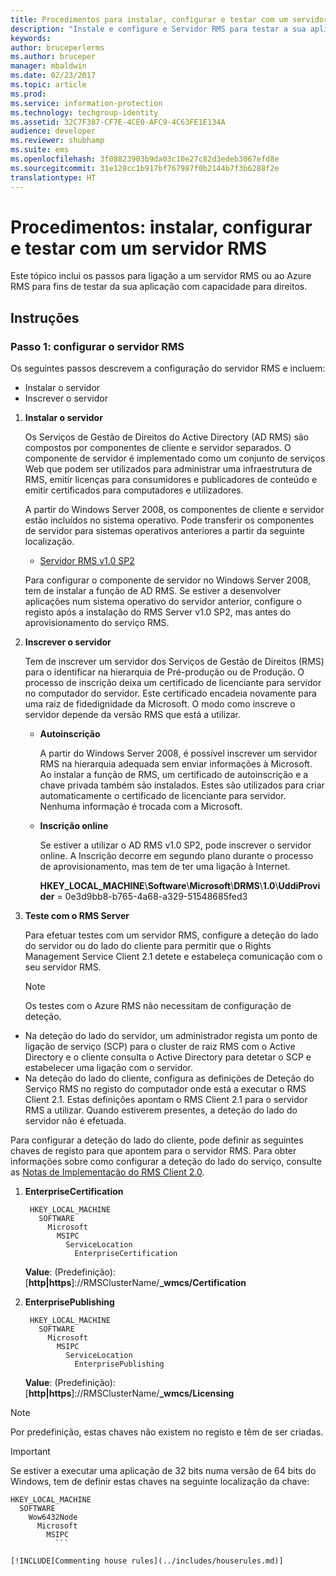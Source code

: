 ```yaml
---
title: Procedimentos para instalar, configurar e testar com um servidor RMS | Azure RMS
description: "Instale e configure e Servidor RMS para testar a sua aplicação com capacidade para direitos."
keywords: 
author: bruceperlerms
ms.author: bruceper
manager: mbaldwin
ms.date: 02/23/2017
ms.topic: article
ms.prod: 
ms.service: information-protection
ms.technology: techgroup-identity
ms.assetid: 32C7F387-CF7E-4CE0-AFC9-4C63FE1E134A
audience: developer
ms.reviewer: shubhamp
ms.suite: ems
ms.openlocfilehash: 3f08823903b9da03c10e27c82d3edeb3067efd8e
ms.sourcegitcommit: 31e128cc1b917bf767987f0b2144b7f3b6288f2e
translationtype: HT
---
```

# <a name="how-to-install-configure-and-test-with-an-rms-server"></a>Procedimentos: instalar, configurar e testar com um servidor RMS

Este tópico inclui os passos para ligação a um servidor RMS ou ao Azure RMS para fins de testar da sua aplicação com capacidade para direitos.
 
## <a name="instructions"></a>Instruções

### <a name="step-1-setup-your-rms-server"></a>Passo 1: configurar o servidor RMS

Os seguintes passos descrevem a configuração do servidor RMS e incluem:

-   Instalar o servidor
-   Inscrever o servidor

1.  **Instalar o servidor**

    Os Serviços de Gestão de Direitos do Active Directory (AD RMS) são compostos por componentes de cliente e servidor separados. O componente de servidor é implementado como um conjunto de serviços Web que podem ser utilizados para administrar uma infraestrutura de RMS, emitir licenças para consumidores e publicadores de conteúdo e emitir certificados para computadores e utilizadores.

    A partir do Windows Server 2008, os componentes de cliente e servidor estão incluídos no sistema operativo. Pode transferir os componentes de servidor para sistemas operativos anteriores a partir da seguinte localização.

    -   [Servidor RMS v1.0 SP2](http://go.microsoft.com/fwlink/p/?linkid=73722)

    Para configurar o componente de servidor no Windows Server 2008, tem de instalar a função de AD RMS. Se estiver a desenvolver aplicações num sistema operativo do servidor anterior, configure o registo após a instalação do RMS Server v1.0 SP2, mas antes do aprovisionamento do serviço RMS.

2.  **Inscrever o servidor**

    Tem de inscrever um servidor dos Serviços de Gestão de Direitos (RMS) para o identificar na hierarquia de Pré-produção ou de Produção. O processo de inscrição deixa um certificado de licenciante para servidor no computador do servidor. Este certificado encadeia novamente para uma raiz de fidedignidade da Microsoft. O modo como inscreve o servidor depende da versão RMS que está a utilizar.

    -   **Autoinscrição**

        A partir do Windows Server 2008, é possível inscrever um servidor RMS na hierarquia adequada sem enviar informações à Microsoft. Ao instalar a função de RMS, um certificado de autoinscrição e a chave privada também são instalados. Estes são utilizados para criar automaticamente o certificado de licenciante para servidor. Nenhuma informação é trocada com a Microsoft.

    -   **Inscrição online**

        Se estiver a utilizar o AD RMS v1.0 SP2, pode inscrever o servidor online. A Inscrição decorre em segundo plano durante o processo de aprovisionamento, mas tem de ter uma ligação à Internet.

        **HKEY\_LOCAL\_MACHINE**\\**Software**\\**Microsoft**\\**DRMS**\\**1.0**\\**UddiProvider** = 0e3d9bb8-b765-4a68-a329-51548685fed3

3. **Teste com o RMS Server**

    Para efetuar testes com um servidor RMS, configure a deteção do lado do servidor ou do lado do cliente para permitir que o Rights Management Service Client 2.1 detete e estabeleça comunicação com o seu servidor RMS.

    > [!Note]
    > Os testes com o Azure RMS não necessitam de configuração de deteção.

  - Na deteção do lado do servidor, um administrador regista um ponto de ligação de serviço (SCP) para o cluster de raiz RMS com o Active Directory e o cliente consulta o Active Directory para detetar o SCP e estabelecer uma ligação com o servidor.
  - Na deteção do lado do cliente, configura as definições de Deteção do Serviço RMS no registo do computador onde está a executar o RMS Client 2.1. Estas definições apontam o RMS Client 2.1 para o servidor RMS a utilizar. Quando estiverem presentes, a deteção do lado do servidor não é efetuada.

  Para configurar a deteção do lado do cliente, pode definir as seguintes chaves de registo para que apontem para o servidor RMS. Para obter informações sobre como configurar a deteção do lado do serviço, consulte as [Notas de Implementação do RMS Client 2.0](https://technet.microsoft.com/library/jj159267(WS.10).aspx).

1. **EnterpriseCertification**

        HKEY_LOCAL_MACHINE
          SOFTWARE
            Microsoft
              MSIPC
                ServiceLocation
                  EnterpriseCertification

   **Value**: (Predefinição): [**http|https**]://RMSClusterName/**_wmcs/Certification**

2. **EnterprisePublishing**

        HKEY_LOCAL_MACHINE
          SOFTWARE
            Microsoft
              MSIPC
                ServiceLocation
                  EnterprisePublishing
                  
   **Value**: (Predefinição): [**http|https**]://RMSClusterName/**_wmcs/Licensing**

>[!NOTE] 
> Por predefinição, estas chaves não existem no registo e têm de ser criadas.

>[!IMPORTANT] 
> Se estiver a executar uma aplicação de 32 bits numa versão de 64 bits do Windows, tem de definir estas chaves na seguinte localização da chave:<p>
  ```    
  HKEY_LOCAL_MACHINE
    SOFTWARE
      Wow6432Node
        Microsoft
          MSIPC
            ```

[!INCLUDE[Commenting house rules](../includes/houserules.md)]